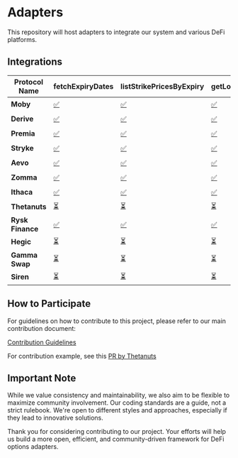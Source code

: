 # Adapters

This repository will host adapters to integrate our system and various DeFi platforms.

## Integrations

<!-- INTEGRATIONS_TABLE_SECTION -->

| **Protocol Name** | **fetchExpiryDates**                                                                                              | **listStrikePricesByExpiry**                                                                                              | **getLongOptionPremium**                                                                                              | **getShortOptionPremium**                                                                                              | **buyOptionContract**                                                                                              | **addOptionToPosition**                                                                                              | **exerciseOptionContract**                                                                                              | **sellOptionBackToIssuer**                                                                                              | **transferOptionOwnership**                                                                                              |
| ----------------- | ----------------------------------------------------------------------------------------------------------------- | ------------------------------------------------------------------------------------------------------------------------- | --------------------------------------------------------------------------------------------------------------------- | ---------------------------------------------------------------------------------------------------------------------- | ------------------------------------------------------------------------------------------------------------------ | -------------------------------------------------------------------------------------------------------------------- | ----------------------------------------------------------------------------------------------------------------------- | ----------------------------------------------------------------------------------------------------------------------- | ------------------------------------------------------------------------------------------------------------------------ |
| **Moby**          | [✅](https://github.com/grixprotocol/defi-options-adapters/blob/main/moby/fetchExpiryDates/CONTRIBUTE.md)         | [✅](https://github.com/grixprotocol/defi-options-adapters/blob/main/moby/listStrikePricesByExpiry/CONTRIBUTE.md)         | [✅](https://github.com/grixprotocol/defi-options-adapters/blob/main/moby/getLongOptionPremium/CONTRIBUTE.md)         | [✅](https://github.com/grixprotocol/defi-options-adapters/blob/main/moby/getShortOptionPremium/CONTRIBUTE.md)         | [✅](https://github.com/grixprotocol/defi-options-adapters/blob/main/moby/buyOptionContract/CONTRIBUTE.md)         | [✅](https://github.com/grixprotocol/defi-options-adapters/blob/main/moby/addOptionToPosition/CONTRIBUTE.md)         | [⏳](https://github.com/grixprotocol/defi-options-adapters/blob/main/moby/exerciseOptionContract/CONTRIBUTE.md)         | [⏳](https://github.com/grixprotocol/defi-options-adapters/blob/main/moby/sellOptionBackToIssuer/CONTRIBUTE.md)         | [⏳](https://github.com/grixprotocol/defi-options-adapters/blob/main/moby/transferOptionOwnership/CONTRIBUTE.md)         |
| **Derive**          | [✅](https://github.com/grixprotocol/defi-options-adapters/blob/main/lyra/fetchExpiryDates/CONTRIBUTE.md)         | [✅](https://github.com/grixprotocol/defi-options-adapters/blob/main/lyra/listStrikePricesByExpiry/CONTRIBUTE.md)         | [✅](https://github.com/grixprotocol/defi-options-adapters/blob/main/lyra/getLongOptionPremium/CONTRIBUTE.md)         | [⏳](https://github.com/grixprotocol/defi-options-adapters/blob/main/lyra/getShortOptionPremium/CONTRIBUTE.md)         | [⏳](https://github.com/grixprotocol/defi-options-adapters/blob/main/lyra/buyOptionContract/CONTRIBUTE.md)         | [⏳](https://github.com/grixprotocol/defi-options-adapters/blob/main/lyra/addOptionToPosition/CONTRIBUTE.md)         | [⏳](https://github.com/grixprotocol/defi-options-adapters/blob/main/lyra/exerciseOptionContract/CONTRIBUTE.md)         | [⏳](https://github.com/grixprotocol/defi-options-adapters/blob/main/lyra/sellOptionBackToIssuer/CONTRIBUTE.md)         | [⏳](https://github.com/grixprotocol/defi-options-adapters/blob/main/lyra/transferOptionOwnership/CONTRIBUTE.md)         |
| **Premia**        | [✅](https://github.com/grixprotocol/defi-options-adapters/blob/main/premia/fetchExpiryDates/CONTRIBUTE.md)       | [✅](https://github.com/grixprotocol/defi-options-adapters/blob/main/premia/listStrikePricesByExpiry/CONTRIBUTE.md)       | [✅](https://github.com/grixprotocol/defi-options-adapters/blob/main/premia/getLongOptionPremium/CONTRIBUTE.md)       | [⏳](https://github.com/grixprotocol/defi-options-adapters/blob/main/premia/getShortOptionPremium/CONTRIBUTE.md)       | [✅](https://github.com/grixprotocol/defi-options-adapters/blob/main/premia/buyOptionContract/CONTRIBUTE.md)       | [✅](https://github.com/grixprotocol/defi-options-adapters/blob/main/premia/addOptionToPosition/CONTRIBUTE.md)       | [⏳](https://github.com/grixprotocol/defi-options-adapters/blob/main/premia/exerciseOptionContract/CONTRIBUTE.md)       | [⏳](https://github.com/grixprotocol/defi-options-adapters/blob/main/premia/sellOptionBackToIssuer/CONTRIBUTE.md)       | [⏳](https://github.com/grixprotocol/defi-options-adapters/blob/main/premia/transferOptionOwnership/CONTRIBUTE.md)       |
| **Stryke**         | [✅](https://github.com/grixprotocol/defi-options-adapters/blob/main/stryke/fetchExpiryDates/CONTRIBUTE.md)        | [✅](https://github.com/grixprotocol/defi-options-adapters/blob/main/stryke/listStrikePricesByExpiry/CONTRIBUTE.md)        | [✅](https://github.com/grixprotocol/defi-options-adapters/blob/main/stryke/getLongOptionPremium/CONTRIBUTE.md)        | [⏳](https://github.com/grixprotocol/defi-options-adapters/blob/main/stryke/getShortOptionPremium/CONTRIBUTE.md)        | [⏳](https://github.com/grixprotocol/defi-options-adapters/blob/main/stryke/buyOptionContract/CONTRIBUTE.md)        | [⏳](https://github.com/grixprotocol/defi-options-adapters/blob/main/stryke/addOptionToPosition/CONTRIBUTE.md)        | [⏳](https://github.com/grixprotocol/defi-options-adapters/blob/main/stryke/exerciseOptionContract/CONTRIBUTE.md)        | [⏳](https://github.com/grixprotocol/defi-options-adapters/blob/main/stryke/sellOptionBackToIssuer/CONTRIBUTE.md)        | [⏳](https://github.com/grixprotocol/defi-options-adapters/blob/main/stryke/transferOptionOwnership/CONTRIBUTE.md)        |
| **Aevo**          | [✅](https://github.com/grixprotocol/defi-options-adapters/blob/main/aevo/fetchExpiryDates/CONTRIBUTE.md)         | [✅](https://github.com/grixprotocol/defi-options-adapters/blob/main/aevo/listStrikePricesByExpiry/CONTRIBUTE.md)         | [✅](aevo/getLongOptionPremium/CONTRIBUTE.md)                                                                         | [✅](https://github.com/grixprotocol/defi-options-adapters/blob/main/aevo/getShortOptionPremium/CONTRIBUTE.md)         | [⏳](https://github.com/grixprotocol/defi-options-adapters/blob/main/aevo/buyOptionContract/CONTRIBUTE.md)         | [⏳](https://github.com/grixprotocol/defi-options-adapters/blob/main/aevo/addOptionToPosition/CONTRIBUTE.md)         | [⏳](https://github.com/grixprotocol/defi-options-adapters/blob/main/aevo/exerciseOptionContract/CONTRIBUTE.md)         | [⏳](https://github.com/grixprotocol/defi-options-adapters/blob/main/aevo/sellOptionBackToIssuer/CONTRIBUTE.md)         | [⏳](https://github.com/grixprotocol/defi-options-adapters/blob/main/aevo/transferOptionOwnership/CONTRIBUTE.md)         |
| **Zomma**         | [✅](https://github.com/grixprotocol/defi-options-adapters/blob/main/zomma/fetchExpiryDates/CONTRIBUTE.md)        | [✅](https://github.com/grixprotocol/defi-options-adapters/blob/main/zomma/listStrikePricesByExpiry/CONTRIBUTE.md)        | [✅](https://github.com/grixprotocol/defi-options-adapters/blob/main/zomma/getLongOptionPremium/CONTRIBUTE.md)        | [⏳](https://github.com/grixprotocol/defi-options-adapters/blob/main/zomma/getShortOptionPremium/CONTRIBUTE.md)        | [⏳](https://github.com/grixprotocol/defi-options-adapters/blob/main/zomma/buyOptionContract/CONTRIBUTE.md)        | [⏳](https://github.com/grixprotocol/defi-options-adapters/blob/main/zomma/addOptionToPosition/CONTRIBUTE.md)        | [⏳](https://github.com/grixprotocol/defi-options-adapters/blob/main/zomma/exerciseOptionContract/CONTRIBUTE.md)        | [⏳](https://github.com/grixprotocol/defi-options-adapters/blob/main/zomma/sellOptionBackToIssuer/CONTRIBUTE.md)        | [⏳](https://github.com/grixprotocol/defi-options-adapters/blob/main/zomma/transferOptionOwnership/CONTRIBUTE.md)        |
| **Ithaca**          | [✅](https://github.com/grixprotocol/defi-options-adapters/blob/main/ithaca/fetchExpiryDates/CONTRIBUTE.md)         | [✅](https://github.com/grixprotocol/defi-options-adapters/blob/main/ithaca/listStrikePricesByExpiry/CONTRIBUTE.md)         | [✅](https://github.com/grixprotocol/defi-options-adapters/blob/main/ithaca/getLongOptionPremium/CONTRIBUTE.md)         | [⏳](https://github.com/grixprotocol/defi-options-adapters/blob/main/ithaca/getShortOptionPremium/CONTRIBUTE.md)         | [⏳](https://github.com/grixprotocol/defi-options-adapters/blob/main/ithaca/buyOptionContract/CONTRIBUTE.md)         | [⏳](https://github.com/grixprotocol/defi-options-adapters/blob/main/ithaca/addOptionToPosition/CONTRIBUTE.md)         | [⏳](https://github.com/grixprotocol/defi-options-adapters/blob/main/ithaca/exerciseOptionContract/CONTRIBUTE.md)         | [⏳](https://github.com/grixprotocol/defi-options-adapters/blob/main/ithaca/sellOptionBackToIssuer/CONTRIBUTE.md)         | [⏳](https://github.com/grixprotocol/defi-options-adapters/blob/main/ithaca/transferOptionOwnership/CONTRIBUTE.md)         |
| **Thetanuts**     | [⏳](thetanuts/fetchExpiryDates/CONTRIBUTE.md)                                                                    | [⏳](https://github.com/grixprotocol/defi-options-adapters/blob/main/thetanuts/listStrikePricesByExpiry/CONTRIBUTE.md)    | [⏳](https://github.com/grixprotocol/defi-options-adapters/blob/main/thetanuts/getLongOptionPremium/CONTRIBUTE.md)    | [⏳](https://github.com/grixprotocol/defi-options-adapters/blob/main/thetanuts/getShortOptionPremium/CONTRIBUTE.md)    | [⏳](https://github.com/grixprotocol/defi-options-adapters/blob/main/thetanuts/buyOptionContract/CONTRIBUTE.md)    | [⏳](https://github.com/grixprotocol/defi-options-adapters/blob/main/thetanuts/addOptionToPosition/CONTRIBUTE.md)    | [⏳](https://github.com/grixprotocol/defi-options-adapters/blob/main/thetanuts/exerciseOptionContract/CONTRIBUTE.md)    | [⏳](https://github.com/grixprotocol/defi-options-adapters/blob/main/thetanuts/sellOptionBackToIssuer/CONTRIBUTE.md)    | [⏳](https://github.com/grixprotocol/defi-options-adapters/blob/main/thetanuts/transferOptionOwnership/CONTRIBUTE.md)    |
| **Rysk Finance**  | [✅](https://github.com/grixprotocol/defi-options-adapters/blob/main/rysk-finance/fetchExpiryDates/CONTRIBUTE.md) | [✅](https://github.com/grixprotocol/defi-options-adapters/blob/main/rysk-finance/listStrikePricesByExpiry/CONTRIBUTE.md) | [✅](https://github.com/grixprotocol/defi-options-adapters/blob/main/rysk-finance/getLongOptionPremium/CONTRIBUTE.md) | [⏳](https://github.com/grixprotocol/defi-options-adapters/blob/main/rysk-finance/getShortOptionPremium/CONTRIBUTE.md) | [✅](https://github.com/grixprotocol/defi-options-adapters/blob/main/rysk-finance/buyOptionContract/CONTRIBUTE.md) | [✅](https://github.com/grixprotocol/defi-options-adapters/blob/main/rysk-finance/addOptionToPosition/CONTRIBUTE.md) | [⏳](https://github.com/grixprotocol/defi-options-adapters/blob/main/rysk-finance/exerciseOptionContract/CONTRIBUTE.md) | [⏳](https://github.com/grixprotocol/defi-options-adapters/blob/main/rysk-finance/sellOptionBackToIssuer/CONTRIBUTE.md) | [⏳](https://github.com/grixprotocol/defi-options-adapters/blob/main/rysk-finance/transferOptionOwnership/CONTRIBUTE.md) |
| **Hegic**         | [⏳](https://github.com/grixprotocol/defi-options-adapters/blob/main/hegic/fetchExpiryDates/CONTRIBUTE.md)        | [⏳](https://github.com/grixprotocol/defi-options-adapters/blob/main/hegic/listStrikePricesByExpiry/CONTRIBUTE.md)        | [⏳](https://github.com/grixprotocol/defi-options-adapters/blob/main/hegic/getLongOptionPremium/CONTRIBUTE.md)        | [⏳](https://github.com/grixprotocol/defi-options-adapters/blob/main/hegic/getShortOptionPremium/CONTRIBUTE.md)        | [⏳](https://github.com/grixprotocol/defi-options-adapters/blob/main/hegic/buyOptionContract/CONTRIBUTE.md)        | [⏳](https://github.com/grixprotocol/defi-options-adapters/blob/main/hegic/addOptionToPosition/CONTRIBUTE.md)        | [⏳](https://github.com/grixprotocol/defi-options-adapters/blob/main/hegic/exerciseOptionContract/CONTRIBUTE.md)        | [⏳](https://github.com/grixprotocol/defi-options-adapters/blob/main/hegic/sellOptionBackToIssuer/CONTRIBUTE.md)        | [⏳](https://github.com/grixprotocol/defi-options-adapters/blob/main/hegic/transferOptionOwnership/CONTRIBUTE.md)        |
| **Gamma Swap**    | [⏳](https://github.com/grixprotocol/defi-options-adapters/blob/main/gamma-swap/fetchExpiryDates/CONTRIBUTE.md)   | [⏳](https://github.com/grixprotocol/defi-options-adapters/blob/main/gamma-swap/listStrikePricesByExpiry/CONTRIBUTE.md)   | [⏳](https://github.com/grixprotocol/defi-options-adapters/blob/main/gamma-swap/getLongOptionPremium/CONTRIBUTE.md)   | [⏳](https://github.com/grixprotocol/defi-options-adapters/blob/main/gamma-swap/getShortOptionPremium/CONTRIBUTE.md)   | [⏳](https://github.com/grixprotocol/defi-options-adapters/blob/main/gamma-swap/buyOptionContract/CONTRIBUTE.md)   | [⏳](https://github.com/grixprotocol/defi-options-adapters/blob/main/gamma-swap/addOptionToPosition/CONTRIBUTE.md)   | [⏳](https://github.com/grixprotocol/defi-options-adapters/blob/main/gamma-swap/exerciseOptionContract/CONTRIBUTE.md)   | [⏳](https://github.com/grixprotocol/defi-options-adapters/blob/main/gamma-swap/sellOptionBackToIssuer/CONTRIBUTE.md)   | [⏳](https://github.com/grixprotocol/defi-options-adapters/blob/main/gamma-swap/transferOptionOwnership/CONTRIBUTE.md)   |
| **Siren**         | [⏳](https://github.com/grixprotocol/defi-options-adapters/blob/main/siren/fetchExpiryDates/CONTRIBUTE.md)        | [⏳](https://github.com/grixprotocol/defi-options-adapters/blob/main/siren/listStrikePricesByExpiry/CONTRIBUTE.md)        | [⏳](https://github.com/grixprotocol/defi-options-adapters/blob/main/siren/getLongOptionPremium/CONTRIBUTE.md)        | [⏳](https://github.com/grixprotocol/defi-options-adapters/blob/main/siren/getShortOptionPremium/CONTRIBUTE.md)        | [⏳](https://github.com/grixprotocol/defi-options-adapters/blob/main/siren/buyOptionContract/CONTRIBUTE.md)        | [⏳](https://github.com/grixprotocol/defi-options-adapters/blob/main/siren/addOptionToPosition/CONTRIBUTE.md)        | [⏳](https://github.com/grixprotocol/defi-options-adapters/blob/main/siren/exerciseOptionContract/CONTRIBUTE.md)        | [⏳](https://github.com/grixprotocol/defi-options-adapters/blob/main/siren/sellOptionBackToIssuer/CONTRIBUTE.md)        | [⏳](https://github.com/grixprotocol/defi-options-adapters/blob/main/siren/transferOptionOwnership/CONTRIBUTE.md)        |

<!-- INTEGRATIONS_TABLE_SECTION -->

## How to Participate

For guidelines on how to contribute to this project, please refer to our main contribution document:

[Contribution Guidelines](https://github.com/grixprotocol/defi-options-adapters/blob/main/CONTRIBUTE.md)

For contribution example, see this [PR by Thetanuts](https://github.com/grixprotocol/defi-options-adapters/pull/4)

## Important Note

While we value consistency and maintainability, we also aim to be flexible to maximize community involvement. Our coding standards are a guide, not a strict rulebook. We're open to different styles and approaches, especially if they lead to innovative solutions.

Thank you for considering contributing to our project. Your efforts will help us build a more open, efficient, and community-driven framework for DeFi options adapters.
